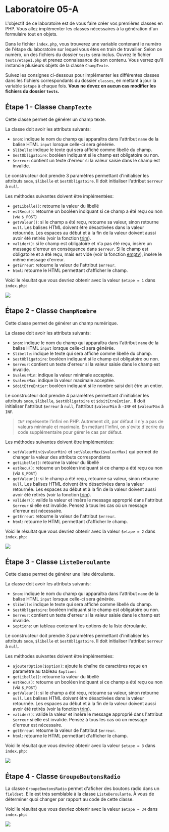 # Laboratoire 05-A

L'objectif de ce laboratoire est de vous faire créer vos premières classes en PHP. Vous allez implémenter les classes nécessaires à la génération d'un formulaire tout en objets.

Dans le fichier `index.php`, vous trouverez une variable contenant le numéro de l'étape du laboratoire sur lequel vous êtes en train de travailler. Selon ce numéro, un des fichiers du dossier `tests` sera inclus. Ouvrez le fichier `tests/etape1.php` et prenez connaissance de son contenu. Vous verrez qu'il instancie plusieurs objets de la classe `ChampTexte`.

Suivez les consignes ci-dessous pour implémenter les différentes classes dans les fichiers correspondants du dossier `classes`, en mettant à jour la variable `$etape` à chaque fois. **Vous ne devez en aucun cas modifier les fichiers du dossier `tests`.**

## Étape 1 - Classe `ChampTexte`

Cette classe permet de générer un champ texte.

La classe doit avoir les attributs suivants:

* `$nom`: indique le nom du champ qui apparaîtra dans l'attribut `name` de la balise HTML `input` lorsque celle-ci sera générée.
* `$libelle`: indique le texte qui sera affiché comme libellé du champ.
* `$estObligatoire`: booléen indiquant si le champ est obligatoire ou non.
* `$erreur`: contient un texte d'erreur si la valeur saisie dans le champ est invalide.

Le constructeur doit prendre 3 paramètres permettant d'initialiser les attributs `$nom`, `$libelle` et `$estObligatoire`. Il doit initialiser l'attribut `$erreur` à `null`.

Les méthodes suivantes doivent être implémentées:

* `getLibelle()`: retourne la valeur du libellé
* `estRecu()`: retourne un booléen indiquant si ce champ a été reçu ou non (via `$_POST`)
* `getValeur()`: si le champ a été reçu, retourne sa valeur, sinon retourne `null`. Les balises HTML doivent être désactivées dans la valeur retournée. Les espaces au début et à la fin de la valeur doivent aussi avoir été retirés (voir la fonction [trim](https://www.php.net/manual/fr/function.trim.php)).
* `valider()`: si le champ est obligatoire et n'a pas été reçu, insère un message d'erreur en conséquence dans `$erreur`. Si le champ est obligatoire et a été reçu, mais est vide (voir la fonction [empty](https://www.php.net/manual/fr/function.empty.php)), insère le même message d'erreur.
* `getErreur`: retourne la valeur de l'attribut `$erreur`.
* `html`: retourne le HTML permettant d'afficher le champ.

Voici le résultat que vous devriez obtenir avec la valeur `$etape = 1` dans `index.php`:

![](images-readme/etape1.gif)

## Étape 2 - Classe `ChampNombre`

Cette classe permet de générer un champ numérique.

La classe doit avoir les attributs suivants:

* `$nom`: indique le nom du champ qui apparaîtra dans l'attribut `name` de la balise HTML `input` lorsque celle-ci sera générée.
* `$libelle`: indique le texte qui sera affiché comme libellé du champ.
* `$estObligatoire`: booléen indiquant si le champ est obligatoire ou non.
* `$erreur`: contient un texte d'erreur si la valeur saisie dans le champ est invalide.
* `$valeurMin`: indique la valeur minimale acceptée.
* `$valeurMax`: indique la valeur maximale acceptée.
* `$doitEtreEntier`: booléen indiquant si le nombre saisi doit être un entier.

Le constructeur doit prendre 4 paramètres permettant d'initialiser les attributs `$nom`, `$libelle`, `$estObligatoire` et `$doitEtreEntier`.. Il doit initialiser l'attribut `$erreur` à `null`, l'attribut `$valeurMin` à `-INF` et `$valeurMax` à `INF`.
    
> `INF` représente l'infini en PHP. Autrement dit, par défaut il n'y a pas de valeurs minimale et maximale. En mettant l'infini, on s'évite d'écrire du code supplémentaire pour gérer le cas par défaut.

Les méthodes suivantes doivent être implémentées:

* `setValeurMin($valeurMin)` et `setValeurMax($valeurMax)` qui permet de changer la valeur des attributs correspondants
* `getLibelle()`: retourne la valeur du libellé
* `estRecu()`: retourne un booléen indiquant si ce champ a été reçu ou non (via `$_POST`)
* `getValeur()`: si le champ a été reçu, retourne sa valeur, sinon retourne `null`. Les balises HTML doivent être désactivées dans la valeur retournée. Les espaces au début et à la fin de la valeur doivent aussi avoir été retirés (voir la fonction [trim](https://www.php.net/manual/fr/function.trim.php)).
* `valider()`: valide la valeur et insère le message approprié dans l'attribut `$erreur` si elle est invalide. Pensez à tous les cas où un message d'erreur est nécessaire.
* `getErreur`: retourne la valeur de l'attribut `$erreur`.
* `html`: retourne le HTML permettant d'afficher le champ.

Voici le résultat que vous devriez obtenir avec la valeur `$etape = 2` dans `index.php`:

![](images-readme/etape2.gif)

## Étape 3 - Classe `ListeDeroulante`

Cette classe permet de générer une liste déroulante.

La classe doit avoir les attributs suivants:

* `$nom`: indique le nom du champ qui apparaîtra dans l'attribut `name` de la balise HTML `input` lorsque celle-ci sera générée.
* `$libelle`: indique le texte qui sera affiché comme libellé du champ.
* `$estObligatoire`: booléen indiquant si le champ est obligatoire ou non.
* `$erreur`: contient un texte d'erreur si la valeur saisie dans le champ est invalide.
* `$options`: un tableau contenant les options de la liste déroulante.

Le constructeur doit prendre 3 paramètres permettant d'initialiser les attributs `$nom`, `$libelle` et `$estObligatoire`. Il doit initialiser l'attribut `$erreur` à `null`.

Les méthodes suivantes doivent être implémentées:

* `ajouterOption($option)`: ajoute la chaîne de caractères reçue en paramètre au tableau `$options`
* `getLibelle()`: retourne la valeur du libellé
* `estRecu()`: retourne un booléen indiquant si ce champ a été reçu ou non (via `$_POST`)
* `getValeur()`: si le champ a été reçu, retourne sa valeur, sinon retourne `null`. Les balises HTML doivent être désactivées dans la valeur retournée. Les espaces au début et à la fin de la valeur doivent aussi avoir été retirés (voir la fonction [trim](https://www.php.net/manual/fr/function.trim.php)).
* `valider()`: valide la valeur et insère le message approprié dans l'attribut `$erreur` si elle est invalide. Pensez à tous les cas où un message d'erreur est nécessaire.
* `getErreur`: retourne la valeur de l'attribut `$erreur`.
* `html`: retourne le HTML permettant d'afficher le champ.

Voici le résultat que vous devriez obtenir avec la valeur `$etape = 3` dans `index.php`:

![](images-readme/etape3.gif)

## Étape 4 - Classe `GroupeBoutonsRadio`

La classe `GroupeBoutonsRadio` permet d'aficher des boutons radio dans un `fieldset`. Elle est très semblable à la classe `ListeDeroulante`. À vous de déterminer quoi changer par rapport au code de cette classe.

Voici le résultat que vous devriez obtenir avec la valeur `$etape = 34` dans `index.php`:

![](images-readme/etape4.gif)